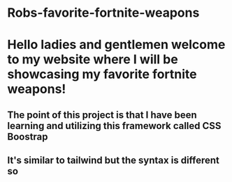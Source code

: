 # Robs-favorite-fortnite-weapons

# Hello ladies and gentlemen welcome to my website where I will be showcasing my favorite fortnite weapons!


## The point of this project is that I have been learning and utilizing this framework called CSS Boostrap 
## It's similar to tailwind but the syntax is different so 
